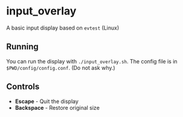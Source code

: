 # input_overlay
A basic input display based on `evtest` (Linux)

## Running
You can run the display with `./input_overlay.sh`.
The config file is in `$PWD/config/config.conf`. (Do not ask why.)

## Controls
* **Escape** - Quit the display
* **Backspace** - Restore original size
